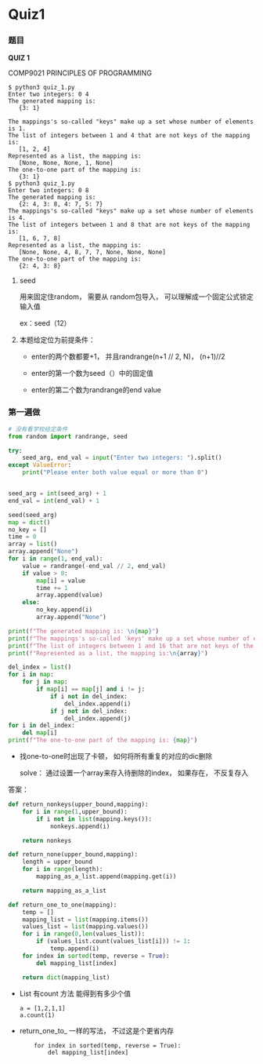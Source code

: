 # Quiz1

### 题目

**QUIZ 1**

COMP9021 PRINCIPLES OF PROGRAMMING

```
$ python3 quiz_1.py
Enter two integers: 0 4
The generated mapping is:
   {3: 1}
```



```
The mappings's so-called "keys" make up a set whose number of elements is 1.
The list of integers between 1 and 4 that are not keys of the mapping is:
   [1, 2, 4]
Represented as a list, the mapping is:
   [None, None, None, 1, None]
The one-to-one part of the mapping is:
   {3: 1}
$ python3 quiz_1.py
Enter two integers: 0 8
The generated mapping is:
   {2: 4, 3: 8, 4: 7, 5: 7}
The mappings's so-called "keys" make up a set whose number of elements is 4.
The list of integers between 1 and 8 that are not keys of the mapping is:
   [1, 6, 7, 8]
Represented as a list, the mapping is:
   [None, None, 4, 8, 7, 7, None, None, None]
The one-to-one part of the mapping is:
   {2: 4, 3: 8}
```

1. seed

   用来固定住random， 需要从 random包导入， 可以理解成一个固定公式锁定输入值

   ex：seed（12）

2. 本题给定位为前提条件：

   - enter的两个数都要+1， 并且randrange(n+1 // 2, N)， (n+1)//2

   - enter的第一个数为seed（）中的固定值
   - enter的第二个数为randrange的end value

### 第一遍做

```python
# 没有看学校给定条件
from random import randrange, seed

try:
    seed_arg, end_val = input("Enter two integers: ").split()
except ValueError:
    print("Please enter both value equal or more than 0")


seed_arg = int(seed_arg) + 1
end_val = int(end_val) + 1

seed(seed_arg)
map = dict()
no_key = []
time = 0
array = list()
array.append("None")
for i in range(1, end_val):
    value = randrange(-end_val // 2, end_val)
    if value > 0:
        map[i] = value
        time += 1
        array.append(value)
    else:
        no_key.append(i)
        array.append("None")

print(f"The generated mapping is: \n{map}")
print(f"The mappings's so-called 'keys' make up a set whose number of elements is \n{time}")
print(f"The list of integers between 1 and 16 that are not keys of the mapping is:\n{no_key}")
print(f"Represented as a list, the mapping is:\n{array}")

del_index = list()
for i in map:
    for j in map:
        if map[i] == map[j] and i != j:
            if i not in del_index:
                del_index.append(i)
            if j not in del_index:
                del_index.append(j)
for i in del_index:
    del map[i]
print(f"The one-to-one part of the mapping is: {map}")
```



- 找one-to-one时出现了卡顿， 如何将所有重复的对应的dic删除

  solve： 通过设置一个array来存入待删除的index， 如果存在， 不反复存入



答案：

```python
def return_nonkeys(upper_bound,mapping):
    for i in range(1,upper_bound):
        if i not in list(mapping.keys()):
            nonkeys.append(i)

    return nonkeys

def return_none(upper_bound,mapping):
    length = upper_bound
    for i in range(length):
        mapping_as_a_list.append(mapping.get(i))

    return mapping_as_a_list

def return_one_to_one(mapping):
    temp = []
    mapping_list = list(mapping.items())
    values_list = list(mapping.values())
    for i in range(0,len(values_list)):
        if (values_list.count(values_list[i])) != 1:
            temp.append(i)
    for index in sorted(temp, reverse = True):
        del mapping_list[index]

    return dict(mapping_list)
```



- List 有count 方法 能得到有多少个值

  ```
  a = [1,2,1,1]
  a.count(1)
  ```

  

- return_one_to_ 一样的写法， 不过这是个更省内存

  ```
      for index in sorted(temp, reverse = True):
          del mapping_list[index]
  ```

  